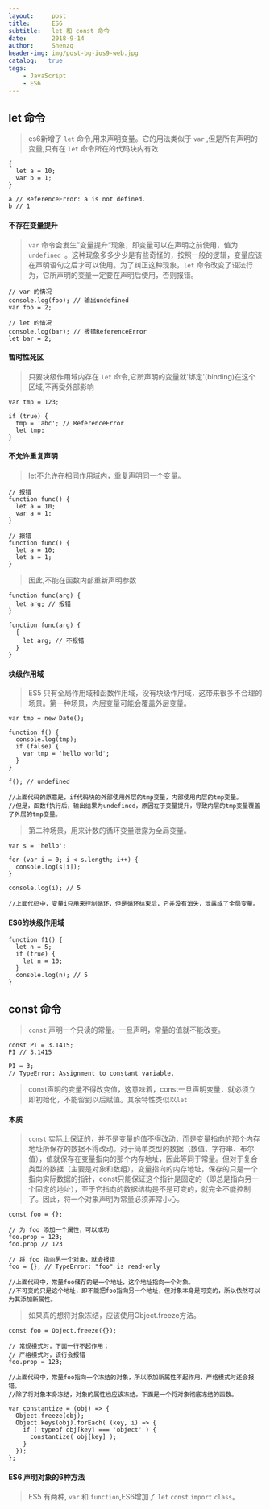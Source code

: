 ```yaml
---
layout:     post
title:      ES6
subtitle:   let 和 const 命令
date:       2018-9-14
author:     Shenzq
header-img: img/post-bg-ios9-web.jpg
catalog:   true
tags:
    - JavaScript
    - ES6
---
```


## let 命令

> es6新增了 `let` 命令,用来声明变量。它的用法类似于 `var` ,但是所有声明的变量,只有在 `let` 命令所在的代码块内有效

```
{
  let a = 10;
  var b = 1;
}

a // ReferenceError: a is not defined.
b // 1
```

#### 不存在变量提升

> `var` 命令会发生”变量提升“现象，即变量可以在声明之前使用，值为`undefined `。这种现象多多少少是有些奇怪的，按照一般的逻辑，变量应该在声明语句之后才可以使用。为了纠正这种现象，`let` 命令改变了语法行为，它所声明的变量一定要在声明后使用，否则报错。

```
// var 的情况
console.log(foo); // 输出undefined
var foo = 2;

// let 的情况
console.log(bar); // 报错ReferenceError
let bar = 2;

```

#### 暂时性死区

> 只要块级作用域内存在 `let` 命令,它所声明的变量就'绑定'(binding)在这个区域,不再受外部影响

```
var tmp = 123;

if (true) {
  tmp = 'abc'; // ReferenceError
  let tmp;
}

```

#### 不允许重复声明

> let不允许在相同作用域内，重复声明同一个变量。

```
// 报错
function func() {
  let a = 10;
  var a = 1;
}

// 报错
function func() {
  let a = 10;
  let a = 1;
}

```
> 因此,不能在函数内部重新声明参数

```
function func(arg) {
  let arg; // 报错
}

function func(arg) {
  {
    let arg; // 不报错
  }
}

```

#### 块级作用域

> ES5 只有全局作用域和函数作用域，没有块级作用域，这带来很多不合理的场景。第一种场景，内层变量可能会覆盖外层变量。

```
var tmp = new Date();

function f() {
  console.log(tmp);
  if (false) {
    var tmp = 'hello world';
  }
}

f(); // undefined

//上面代码的原意是，if代码块的外部使用外层的tmp变量，内部使用内层的tmp变量。
//但是，函数f执行后，输出结果为undefined，原因在于变量提升，导致内层的tmp变量覆盖了外层的tmp变量。

```

> 第二种场景，用来计数的循环变量泄露为全局变量。

```
var s = 'hello';

for (var i = 0; i < s.length; i++) {
  console.log(s[i]);
}

console.log(i); // 5

//上面代码中，变量i只用来控制循环，但是循环结束后，它并没有消失，泄露成了全局变量。
```

#### ES6的块级作用域

```
function f1() {
  let n = 5;
  if (true) {
    let n = 10;
  }
  console.log(n); // 5
}

```


## const 命令

> `const` 声明一个只读的常量。一旦声明，常量的值就不能改变。

```
const PI = 3.1415;
PI // 3.1415

PI = 3;
// TypeError: Assignment to constant variable.

```
> const声明的变量不得改变值，这意味着，const一旦声明变量，就必须立即初始化，不能留到以后赋值。其余特性类似以`let`

#### 本质

> `const` 实际上保证的，并不是变量的值不得改动，而是变量指向的那个内存地址所保存的数据不得改动。对于简单类型的数据（数值、字符串、布尔值），值就保存在变量指向的那个内存地址，因此等同于常量。但对于复合类型的数据（主要是对象和数组），变量指向的内存地址，保存的只是一个指向实际数据的指针，const只能保证这个指针是固定的（即总是指向另一个固定的地址），至于它指向的数据结构是不是可变的，就完全不能控制了。因此，将一个对象声明为常量必须非常小心。

```
const foo = {};

// 为 foo 添加一个属性，可以成功
foo.prop = 123;
foo.prop // 123

// 将 foo 指向另一个对象，就会报错
foo = {}; // TypeError: "foo" is read-only

//上面代码中，常量foo储存的是一个地址，这个地址指向一个对象。
//不可变的只是这个地址，即不能把foo指向另一个地址，但对象本身是可变的，所以依然可以为其添加新属性。
```
> 如果真的想将对象冻结，应该使用Object.freeze方法。

```
const foo = Object.freeze({});

// 常规模式时，下面一行不起作用；
// 严格模式时，该行会报错
foo.prop = 123;

//上面代码中，常量foo指向一个冻结的对象，所以添加新属性不起作用，严格模式时还会报错。
//除了将对象本身冻结，对象的属性也应该冻结。下面是一个将对象彻底冻结的函数。
```

```
var constantize = (obj) => {
  Object.freeze(obj);
  Object.keys(obj).forEach( (key, i) => {
    if ( typeof obj[key] === 'object' ) {
      constantize( obj[key] );
    }
  });
};
```

#### ES6 声明对象的6种方法

> ES5 有两种, `var` 和  `function`,ES6增加了 `let` `const` `import` `class`。





